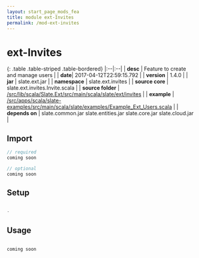 ```yaml
---
layout: start_page_mods_fea
title: module ext-Invites
permalink: /mod-ext-invites
---
```


# ext-Invites

{: .table .table-striped .table-bordered}
|:--|:--|
| **desc** | Feature to create and manage users | 
| **date**| 2017-04-12T22:59:15.792 |
| **version** | 1.4.0  |
| **jar** | slate.ext.jar  |
| **namespace** | slate.ext.invites  |
| **source core** | slate.ext.invites.Invite.scala  |
| **source folder** | [/src/lib/scala/Slate.Ext/src/main/scala/slate/ext/invites](https://github.com/code-helix/slatekit/tree/master/src/lib/scala/Slate.Ext/src/main/scala/slate/ext/invites)  |
| **example** | [/src/apps/scala/slate-examples/src/main/scala/slate/examples/Example_Ext_Users.scala](https://github.com/code-helix/slatekit/tree/master/src/apps/scala/slate-examples/src/main/scala/slate/examples/Example_Ext_Users.scala) |
| **depends on** |  slate.common.jar slate.entities.jar slate.core.jar slate.cloud.jar  |

## Import
```scala 
// required 
coming soon

// optional 
coming soon

```

## Setup
```scala

-

```

## Usage
```scala

coming soon

```

